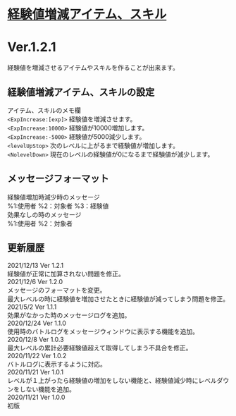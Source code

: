 # [経験値増減アイテム、スキル](https://raw.githubusercontent.com/nuun888/MZ/master/NUUN_ExpItem.js)
# Ver.1.2.1

経験値を増減させるアイテムやスキルを作ることが出来ます。

## 経験値増減アイテム、スキルの設定
アイテム、スキルのメモ欄  
`<ExpIncrease:[exp]>` 経験値を増減させます。  
`<ExpIncrease:10000>` 経験値が10000増加します。  
`<ExpIncrease:-5000>` 経験値が5000減少します。  
`<levelUpStop>` 次のレベルに上がるまで経験値が増加します。  
`<NolevelDown>` 現在のレベルの経験値が0になるまで経験値が減少します。  

## メッセージフォーマット
経験値増加時減少時のメッセージ  
%1:使用者 %2：対象者 %3：経験値  
効果なしの時のメッセージ  
%1:使用者 %2：対象者  

## 更新履歴
2021/12/13 Ver 1.2.1  
経験値が正常に加算されない問題を修正。  
2021/12/6 Ver 1.2.0  
メッセージのフォーマットを変更。  
 最大レベルの時に経験値を増加させたときに経験値が減ってしまう問題を修正。  
2021/5/2 Ver 1.1.1  
効果がなかった時のメッセージログを追加。  
2020/12/24 Ver 1.1.0  
使用時のバトルログをメッセージウィンドウに表示する機能を追加。  
2020/12/8 Ver 1.0.3  
最大レベルの累計必要経験値超えて取得してしまう不具合を修正。  
2020/11/22 Ver 1.0.2  
バトルログに表示するように対応。  
2020/11/21 Ver 1.0.1  
レベルが１上がったら経験値の増加をしない機能と、経験値減少時にレベルダウンをしない機能を追加。  
2020/11/21 Ver 1.0.0  
初版  

  
